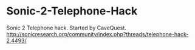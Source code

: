 # Sonic-2-Telephone-Hack
Sonic 2 Telephone hack. Started by CaveQuest.
http://sonicresearch.org/community/index.php?threads/telephone-hack-2.4493/
